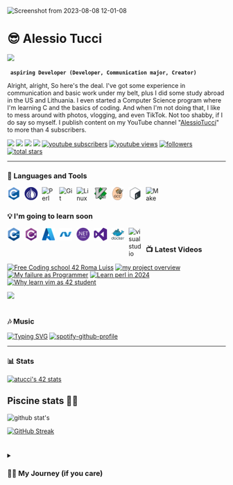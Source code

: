 ![Screenshot from 2023-08-08 12-01-08](https://github.com/alessiotucci/alessiotucci/assets/116757689/2e6f4ff7-1582-4570-8ee0-47faec8fbaca)

# 😎 Alessio Tucci    
![](https://komarev.com/ghpvc/?username=alessiotucci&style=flat-square)




**` aspiring Developer (Developer, Communication major, Creator)`**

Alright, alright, So here's the deal. I've got some experience in communication and basic work under my belt, plus I did some study abroad in the US and Lithuania. I even started a Computer Science program where I'm learning C and the basics of coding. And when I'm not doing that, I like to mess around with photos, vlogging, and even TikTok. Not too shabby, if I do say so myself.
I publish content on my YouTube channel "[AlessioTucci][youtube]" to more than 4 subscribers.

   <p align="left">
  <a href="https://www.tiktok.com/@tuccialessio"><img src="https://img.shields.io/badge/tiktok-%23FF0000.svg?&style=for-the-badge&logo=tiktok&logoColor=white&color=2C2E3B" /></a>
  <a href="https://www.facebook.com/alessio.tucci.33"><img src="https://img.shields.io/badge/facebook-%233B5998.svg?&style=for-the-badge&logo=facebook&logoColor=white" /></a>
  <a href="https://www.instagram.com/alessiotucci_/"><img src="https://img.shields.io/badge/instagram-%23dc2743.svg?&style=for-the-badge&logo=instagram&logoColor=white" /></a>
  <a href="https://www.linkedin.com/in/tuccialessio/"><img src="https://img.shields.io/badge/linkedin-%230077B5.svg?&style=for-the-badge&logo=linkedin&logoColor=white" /></a>
<a href="https://www.youtube.com/channel/UCM2h6Ak0urjOKVlKLc2deJQ?sub_confirmation=1"><img alt="youtube subscribers" title="Subscribe to my YouTube channel" src="https://custom-icon-badges.demolab.com/youtube/channel/subscribers/UCM2h6Ak0urjOKVlKLc2deJQ?color=%23E05D44&label=SUBSCRIBE&logo=video&logoColor=white&style=for-the-badge&labelColor=CE4630"/></a> 
   <a href="https://www.youtube.com/channel/UCM2h6Ak0urjOKVlKLc2deJQ"><img alt="youtube views" title="YouTube views" src="https://custom-icon-badges.demolab.com/youtube/channel/views/UCM2h6Ak0urjOKVlKLc2deJQ?color=%23E1AD0E&logo=eye&logoColor=white&style=for-the-badge&labelColor=C79600"/></a> 
   <a href="https://github.com/alessiotucci?tab=followers"><img alt="followers" title="Follow me on Github" src="https://custom-icon-badges.demolab.com/github/followers/alessiotucci?color=236ad3&labelColor=1155ba&style=for-the-badge&logo=person-add&label=Follow&logoColor=white"/></a>
   <a href="https://github.com/alessiotucci?tab=repositories&sort=stargazers"><img alt="total stars" title="Total stars on GitHub" src="https://custom-icon-badges.demolab.com/github/stars/alessiotucci?color=55960c&style=for-the-badge&labelColor=488207&logo=star"/></a>
   </p>



---

### 🧰 Languages and Tools

<img align="left" alt="C" width="30px" style="padding-right:10px;" src="https://github.com/devicons/devicon/blob/v2.15.1/icons/c/c-original.svg"/>
<img align="left" alt="Perl" width="30px" style="padding-right:10px;" 
src="https://github.com/devicons/devicon/blob/v2.15.1/icons/perl/perl-original.svg"/>
<img align="left" alt="Perl" width="30px" style="padding-right:10px;" src="https://github.com/alessiotucci/alessiotucci/assets/116757689/b7a0e8ce-0e3d-4a42-9fca-f117fc9d75f5"/>
<img align="left" alt="Git" width="30px" style="padding-right:10px;" src="https://cdn.jsdelivr.net/gh/devicons/devicon/icons/git/git-original.svg" />
<img align="left" alt="Linux" width="30px" style="padding-right:10px;" src="https://cdn.jsdelivr.net/gh/devicons/devicon/icons/linux/linux-original.svg" />
<img align="left" alt="Vim" width="30px" style="padding-right:10px;" src="https://github.com/devicons/devicon/blob/master/icons/vim/vim-original.svg" />
<img align="left" alt="Gcc" width="30px" style="padding-right:10px;" src="https://github.com/devicons/devicon/blob/master/icons/gcc/gcc-original.svg" />
<img align="left" alt="Bash" width="30px" style="padding-right:10px;" src="https://github.com/devicons/devicon/blob/master/icons/bash/bash-original.svg" />
<img align="left" alt="Make" width="30px" style="padding-right:10px;" src="https://github.com/alessiotucci/alessiotucci/assets/116757689/5a3c79c8-302f-416a-a786-c1a3b5faeb34" />

<br />


<br />

### 💡 I'm going to learn soon 

<img align="left" alt="c++" width="30px" style="padding-right:10px;" src="https://github.com/devicons/devicon/blob/master/icons/cplusplus/cplusplus-original.svg" />

<img align="left" alt="c#" width="30px" style="padding-right:10px;" src="https://github.com/devicons/devicon/blob/master/icons/csharp/csharp-original.svg" />

<img align="left" alt="azure" width="30px" style="padding-right:10px;" src="https://github.com/devicons/devicon/blob/master/icons/azure/azure-original.svg" />


<img align="left" alt="dotnet" width="30px" style="padding-right:10px;" src="https://github.com/devicons/devicon/blob/master/icons/dot-net/dot-net-original.svg" />

<img align="left" alt="dotnetcore" width="30px" style="padding-right:10px;" src="https://github.com/devicons/devicon/blob/master/icons/dotnetcore/dotnetcore-original.svg" />

<img align="left" alt="visual studio" width="30px" style="padding-right:10px;" src="https://github.com/devicons/devicon/blob/master/icons/visualstudio/visualstudio-plain.svg" />

<img align="left" alt="visual studio" width="30px" style="padding-right:10px;" src="https://github.com/devicons/devicon/blob/master/icons/docker/docker-original-wordmark.svg" />

<img align="left" alt="visual studio" width="30px" style="padding-right:10px;" src="https://raw.githubusercontent.com/MahmudX/awesome-maui/main/dotnet_bot.svg" />

<br />


### 📺 Latest  Videos

<!-- BEGIN YOUTUBE-CARDS -->

[![Free Coding school 42 Roma Luiss](https://ytcards.demolab.com/?id=MwQ0aK4g_kY&ab_channel=AlessioTucci&title=Free+coding+school+42+Roma&lang=en&background_color=%230d1117&title_color=%23ffffff&stats_color=%23dedede&width=250&duration=779 "Free coding school 42 Roma")](https://youtu.be/MwQ0aK4g_kY) [![my project overview](https://ytcards.demolab.com/?id=QVobB3pZoIY&ab_channel=AlessioTucci&title=Fdf+project+overview+42&lang=en&background_color=%230d1117&title_color=%23ffffff&stats_color=%23dedede&width=250&duration=1643)](https://youtu.be/QVobB3pZoIY?feature=shared)[![My failure as Programmer](https://ytcards.demolab.com/?id=lnqH3hP8PDE&ab_channel=AlessioTucci&title=How+to+fail+at+coding+42+project&lang=en&background_color=%230d1117&title_color=%23ffffff&stats_color=%23dedede&width=250&duration=449 "Failing project ")](https://youtu.be/lnqH3hP8PDE?feature=shared)
[![Learn perl in 2024](https://ytcards.demolab.com/?id=WJfoO0dWFko&ab_channel=AlessioTucci&title=Why+learn+Perl+in+2024&lang=en&background_color=%230d1117&title_color=%23ffffff&stats_color=%23dedede&width=250&duration=360 "Learn perl in 2024 ")](https://youtu.be/WJfoO0dWFko?feature=shared)
[![Why learn vim as 42 student](https://ytcards.demolab.com/?id=5NryrOXq0ZM&ab_channel=AlessioTucci&title=Why+I+use+Vim+as+42+student&lang=en&background_color=%230d1117&title_color=%23ffffff&stats_color=%23dedede&width=250&duration=916 "")](https://www.youtube.com/watch?v=5NryrOXq0ZM)
<!-- END YOUTUBE-CARDS -->

<!-- END YOUTUBE-CARDS -->

[<img src="https://custom-icon-badges.demolab.com/badge/-Subscribe%20For%20More-red?style=for-the-badge&logo=video&logoColor=white"/>](https://www.youtube.com/channel/UCM2h6Ak0urjOKVlKLc2deJQ?sub_confirmation=1)

#

### 🎶 Music
[![Typing SVG](https://readme-typing-svg.demolab.com?font=Fira+Code&pause=1000&width=435&lines=What+I+am+listening+on+spotify)](https://git.io/typing-svg)
[![spotify-github-profile](https://spotify-github-profile.vercel.app/api/view?uid=alessiotucci33&cover_image=true&theme=natemoo-re&show_offline=false&background_color=121212&interchange=false&bar_color=53b14f&bar_color_cover=false)](https://spotify-github-profile.vercel.app/api/view?uid=alessiotucci33&redirect=true)

---
### 📊 Stats



[![atucci's 42 stats](https://badge.mediaplus.ma/darkblue/atucci?1337Badge=off&UM6P=off)](https://github.com/oakoudad/badge42)

## Piscine  stats 🏊‍♂️
![github stat's](https://github.com/alessiotucci/piscine-42-/assets/116757689/42a84951-d67d-4b8c-ace4-1c387c7f5054)


[![GitHub Streak](https://streak-stats.demolab.com?user=alessiotucci&theme=vue&hide_border=true)](https://git.io/streak-stats)
#

<details>
 <summary><h3>👨‍💻 My Journey (if you care) </h3></summary>
 Oh boy, let me tell you about my education history.
 
  Well, it looks like I will not graduate on time. I'm currently studing communication at La Sapienza university of Rome. 

In all seriousness though, life happens and things don't always go as planned. I may be a little behind schedule, but I'm still working hard to finish my degree and move on to the next chapter of my life. Better late than never, right?
  
  I have studied Communication and Media Studies at Vilnius University, where I spent a semester as part of the Erasmus+ Programme. Yeah, Lithuania, not exactly the hottest spot for studying abroad, but hey, at least it was something different, right? And I even got a scholarship from the European Union, so I guess it wasn't all bad.

Before that, I spent five years in a scientific high school, Liceo Statale Ettore Majorana. You would think spending all that time in a science-focused environment would have made me some kind of engineering genius, but nope, here I am.

And let's not forget my time in Nashville High School, where I spent my junior year and played basketball and soccer. I was pretty decent at basketball, but only made the junior varsity team, which is basically just a participation trophy. Soccer, on the other hand, let's just say it wasn't my forte.

Oh, and I took the ACT, but my score was just average, so no Ivy League schools for me. But who needs an Ivy League education when you are me, right?
  
Let's take a look at my own work history now. Delivery driver, food server, crew member at KFC, and sushi restaurant waiter. I'm quite the go-getter in the food industry, aren't I? I could regale you with tales of the glamorous life of working in fast food and delivering food around Rome, but I'll spare you.

I mean, who in their right mind would want to spend their life schlepping food around and serving customers all day? Not me, that's for sure. And don't get me started on the joys of deep cleaning fryers and watering plants. It's a real thrill, let me tell you.

But in all seriousness, I have to give credit where credit is due. It takes a lot of hard work and dedication to stick with those kinds of low-paying jobs, especially when working in a foreign country. I guess you could say I have a diverse range of experience in the food industry. And hey, maybe I can use that experience to my advantage in the future. Who knows?

[website]: https://alessiotucci.it
[youtube]: https://www.youtube.com/channel/UCM2h6Ak0urjOKVlKLc2deJQ
